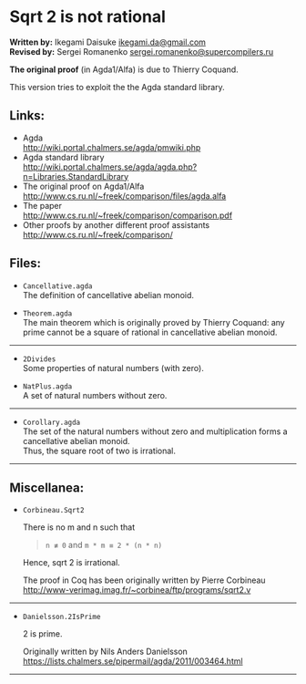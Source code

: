 # Sqrt 2 is not rational

**Written by:** Ikegami Daisuke <ikegami.da@gmail.com>  
**Revised by:** Sergei Romanenko <sergei.romanenko@supercompilers.ru>

**The original proof** (in Agda1/Alfa) is due to Thierry Coquand.

This version tries to exploit the the Agda standard library.

## Links:

* Agda  
  <http://wiki.portal.chalmers.se/agda/pmwiki.php>
* Agda standard library  
  <http://wiki.portal.chalmers.se/agda/agda.php?n=Libraries.StandardLibrary>
* The original proof on Agda1/Alfa  
  <http://www.cs.ru.nl/~freek/comparison/files/agda.alfa>
* The paper  
  <http://www.cs.ru.nl/~freek/comparison/comparison.pdf>
* Other proofs by another different proof assistants  
  <http://www.cs.ru.nl/~freek/comparison/>

## Files:

* `Cancellative.agda`  
  The definition of cancellative abelian monoid.

* `Theorem.agda`  
  The main theorem which is originally proved by Thierry Coquand:
  any prime cannot be a square of rational in cancellative
  abelian monoid.

---

* `2Divides`  
  Some properties of natural numbers (with zero).

* `NatPlus.agda`  
  A set of natural numbers without zero.

---

* `Corollary.agda`  
  The set of the natural numbers without zero and  multiplication
  forms a cancellative abelian monoid.  
  Thus, the square root of two is irrational.

---

## Miscellanea:

* `Corbineau.Sqrt2`

  There is no m and n such that

    > `n ≢ 0` and `m * m ≡ 2 * (n * n)`

  Hence, sqrt 2 is irrational.

  The proof in Coq has been originally written by Pierre Corbineau  
  <http://www-verimag.imag.fr/~corbinea/ftp/programs/sqrt2.v>

---

* `Danielsson.2IsPrime`

  2 is prime.

  Originally written by Nils Anders Danielsson  
  <https://lists.chalmers.se/pipermail/agda/2011/003464.html>

---
